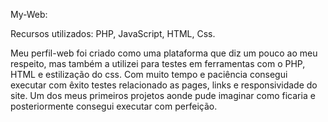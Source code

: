 My-Web:  

Recursos utilizados: PHP, JavaScript, HTML, Css.

Meu perfil-web foi criado como uma plataforma que diz um pouco ao meu respeito, mas também a utilizei para testes em ferramentas com o PHP,
HTML e estilização do css. Com muito tempo e paciência consegui executar com êxito testes relacionado as pages,  links e responsividade do site.
Um dos meus primeiros projetos aonde pude imaginar como ficaria e posteriormente consegui executar com perfeição.
